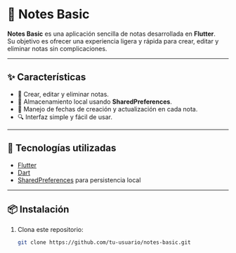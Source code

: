 # 📒 Notes Basic

**Notes Basic** es una aplicación sencilla de notas desarrollada en **Flutter**.  
Su objetivo es ofrecer una experiencia ligera y rápida para crear, editar y eliminar notas sin complicaciones.  

---

## ✨ Características

- 📝 Crear, editar y eliminar notas.  
- 💾 Almacenamiento local usando **SharedPreferences**.  
- 📅 Manejo de fechas de creación y actualización en cada nota.  
- 🔍 Interfaz simple y fácil de usar.  

---

## 🚀 Tecnologías utilizadas

- [Flutter](https://flutter.dev/)  
- [Dart](https://dart.dev/)  
- [SharedPreferences](https://pub.dev/packages/shared_preferences) para persistencia local  

---

## 📦 Instalación

1. Clona este repositorio:

   ```bash
   git clone https://github.com/tu-usuario/notes-basic.git
